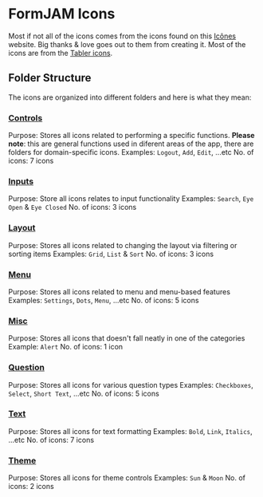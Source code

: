 # FormJAM Icons

Most if not all of the icons comes from the icons found on this [Icônes](https://icones.js.org/) website. Big thanks & love goes out to them from creating it. Most of the icons are from the [Tabler icons](https://icones.js.org/collection/tabler).

## Folder Structure

The icons are organized into different folders and here is what they mean:

### [Controls](./controls/)

Purpose: Stores all icons related to performing a specific functions. **Please note**: this are general functions used in diferent areas of the app, there are folders for domain-specific icons.
Examples: `Logout`, `Add`, `Edit`, ...etc
No. of icons: 7 icons

### [Inputs](./inputs/)

Purpose: Store all icons relates to input functionality
Examples: `Search`, `Eye Open` & `Eye Closed`
No. of icons: 3 icons

### [Layout](./layout/)

Purpose: Stores all icons related to changing the layout via filtering or sorting items
Examples: `Grid`, `List` & `Sort`
No. of icons: 3 icons

### [Menu](./menu/)

Purpose: Stores all icons related to menu and menu-based features
Examples: `Settings`, `Dots`, `Menu`, ...etc
No. of icons: 5 icons

### [Misc](./misc/)

Purpose: Stores all icons that doesn't fall neatly in one of the categories
Example: `Alert`
No. of icons: 1 icon

### [Question](./question/)

Purpose: Stores all icons for various question types
Examples: `Checkboxes`, `Select`, `Short Text`, ...etc
No. of icons: 5 icons

### [Text](./text/)

Purpose: Stores all icons for text formatting
Examples: `Bold`, `Link`, `Italics`, ...etc
No. of icons: 7 icons

### [Theme](./theme/)

Purpose: Stores all icons for theme controls
Examples: `Sun` & `Moon`
No. of icons: 2 icons

